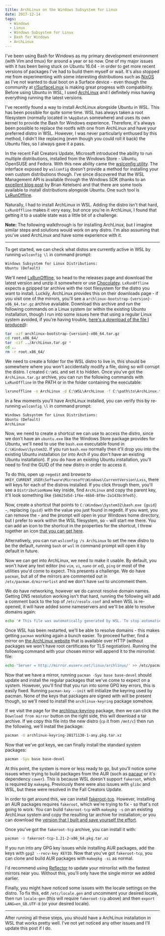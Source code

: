 ```yaml
---
title: ArchLinux on the Windows Subsystem for Linux
date: 2017-12-14
tags:
  - Windows
  - Linux
  - Windows Subsystem for Linux
  - Bash for Windows
  - ArchLinux
---
```


I've been using Bash for Windows as my primary development environment (with Vim and tmux) for around a year or so now. One of my major issues with it has been being stuck on Ubuntu 16.04 - in order to get more recent versions of packages I've had to build them myself or wait. It's also stopped me from experimenting with some interesting distributions such as [NixOS](https://nixos.org/) as I've not wanted to dual boot on a Surface device - even though the community at [r/SurfaceLinux](https://reddit.com/r/surfacelinux) is making great progress with compatibility. Before using Ubuntu in WSL, I used [ArchLinux](https://archlinux.org/) and I definitely miss having everything running the latest versions.

I've recently found a way to install ArchLinux alongside Ubuntu in WSL. This has been possible for quite some time. WSL has always taken a root filesystem (normally located in `%AppData%` somewhere) and uses its own kernel to provide the Bash for Windows experience. Therefore, it's always been possible to replace the rootfs with one from ArchLinux and have your preferred distro in WSL. However, I was never particularly enthused by this method, I didn't like replacing (even though you could roll it back) the Ubuntu files, so I always gave it a pass.

In the recent Fall Creators Update, Microsoft introduced the ability to run multiple distributions, installed from the Windows Store - Ubuntu, OpenSUSE and Fedora. With this new ability came the [wslconfig utility](https://docs.microsoft.com/en-us/windows/wsl/wsl-config). The interface exposed by `wslconfig` doesn't provide a method for installing your own custom distributions though. I've since discovered that the WSL Management API is available through the Windows SDK (thanks to an [excellent blog post](https://brianketelsen.com/getting-crazy-with-windows-subsystem-for-linux/) by Brian Ketelsen) and that there are some tools available to install distributions alongside Ubuntu. One such tool is [LxRunOffline](https://github.com/DDoSolitary/LxRunOffline).

Naturally, I had to install ArchLinux in WSL. Adding the distro isn't that hard, `LxRunOffline` makes it very easy, but once you're in ArchLinux, I found that getting it to a usable state was a little bit of a challenge.

**Note:** The following walkthrough is for installing ArchLinux, but I imagine similar steps and solutions would work on any distro. I'm also assuming that you've used ArchLinux and have some experience with it.

---

To get started, we can check what distos are currently active in WSL by running `wslconfig \l` in command prompt:

```bat
Windows Subsystem for Linux Distributions:
Ubuntu (Default)
```

We'll need [LxRunOffline](https://github.com/DDoSolitary/LxRunOffline), so head to the releases page and download the latest version and unzip it somewhere or use [Chocolatey](https://chocolatey.org/). `LxRunOffline` expects a gzipped tar archive with the root filesystem for the distro you want to install. Luckily, ArchLinux provides this on their downloads page - if you visit one of the mirrors, you'll see a `archlinux-bootstrap-{version}-x86_64.tar.gz` archive available. Download this archive and run the following commands on a Linux system (or within the existing Ubuntu installation, though I run into some issues here that using a regular Linux system avoided, if you're having trouble, [here's a download of the file I produced](https://www.dropbox.com/sh/w3x7ajxwxig3up1/AAAnhLUctzTeAhshV7TJlqcZa?dl=0)):

```bash
tar -xzf archlinux-bootstrap-{version}-x86_64.tar.gz
cd root.x86_64/
tar -czf ../ArchLinux.tar.gz *
cd ..
rm -r root.x86_64/
```

We need to create a folder for the WSL distro to live in, this should be somewhere where you won't accidentally modify a file, doing so will corrupt the distro. I created `C:\WSL` and set it to hidden. Once you've got the `ArchLinux.tar.gz` archive, you can run the following commands with `LxRunOffline` in the PATH or in the folder containing the executable:

```bat
lxrunoffline -n ArchLinux -d C:\WSL\ArchLinux -f C:\path\to\ArchLinux.tar.gz
```

In a few moments you'll have ArchLinux installed, you can verify this by re-running `wslconfig \l` in command prompt:

```bat
Windows Subsystem for Linux Distributions:
Ubuntu (Default)
ArchLinux
```

Now, we need to create a shortcut we can use to access the distro, since we don't have an `ubuntu.exe` like the Windows Store package provides for Ubuntu, we'll need to use the `bash.exe` executable found in `C:\Windows\System32`. If you run `bash.exe` normally then it'll drop you into the existing Ubuntu installation (or into Arch if you don't have an existing Ubuntu installation). If you do have an existing Ubuntu installation, you'll need to find the GUID of the new distro in order to access it.

To do this, open up `regedit` and browse to `HKEY_CURRENT_USER\Software\Microsoft\Windows\CurrentVersion\Lxss`, there will keys for each of the distros installed. If you click through them, you'll see a `DistributionName` key inside, find `ArchLinux` and copy the parent key, it'll look something like `{b8625d5d-1f6e-46b0-8f0e-2a143bc9fed5}`.

Now, create a shortcut that points to `C:\Windows\System32\bash.exe {guid} ~`, replacing `{guid}` with the value you just found in regedit. If you want, you can remove the `~` and the prompt will open in your Windows home directory, but I prefer to work within the WSL filesystem, so `~` will start me there. You can add an icon to the shortcut in the properties for the shortcut, I threw together an icon [that you can get here](https://www.dropbox.com/sh/w3x7ajxwxig3up1/AAAnhLUctzTeAhshV7TJlqcZa?dl=0).

Alternatively, you can run `wslconfig /s ArchLinux` to set the new distro to be the default, running `bash` or `wsl` in command prompt will open it by default in future.

Now we can get into ArchLinux, we need to make it usable. By default, you won't have any text editor (no `vim`, `vi`, `nano` or `ed`), `ping` or most of the utilities you'd come to expect. This presents a challenge. We do have `pacman`, but all of the mirrors are commented out in `/etc/pacman.d/mirrorlist` and we don't have `sed` to uncomment them.

We do have networking, however we do cannot resolve domain names. Getting DNS resolution working isn't that hard, running the following will add a comment back to the top of `/etc/resolv.conf` and when WSL is re-opened, it will have added some nameservers and we'll be able to resolve domains again:

```bash
echo '# This file was automatically generated by WSL. To stop automatic generation of this file, remove this line.' > /etc/resolv.conf
```

Once WSL has been restarted, we'll be able to resolve domains - this makes getting `pacman` working again a bunch easier. To proceed further, find a mirror on [the ArchLinux website](https://www.archlinux.org/mirrors/status/) that is available over HTTP (without packages we won't have root certificates for TLS negotiation). Running the following command with your chosen mirror will append it to the mirrorlist file:

```bash
echo 'Server = http://mirror.euserv.net/linux/archlinux/' >> /etc/pacman.d/mirrorlist
```

Now that we have a mirror, running `pacman -Syu base base-devel` should update and install the regular packages that we've come to expect on a system. However, you'll find that you run into some GPG key errors, this is easily fixed. Running `pacman-key --init` will initialize the keyring used by pacman. None of the keys that packages are signed with will be present though, so we'll need to install the `archlinux-keyring` package somehow.

If we visit the page for the [archlinux-keyring](https://www.archlinux.org/packages/core/any/archlinux-keyring/) package, then we can click the `Download from mirror` button on the right side, this will download a tar archive. If we copy this file into the new distro (`cp` it from `/mnt/c`) then run the following, we'll install the package:

```bash
pacman -U archlinux-keyring-20171130-1-any.pkg.tar.xz
```

Now that we've got keys, we can finally install the standard system packages:

```bash
pacman -Syu base base-devel
```

At this point, the system is more or less ready to go, but you'll notice some issues when trying to build packages from the AUR (such as [pacaur](https://aur.archlinux.org/packages/pacaur/) or it's dependency `cower`). This is because WSL doesn't support `fakeroot`, which is required by `makepkg`. Previously there were also issues with `glibc` and WSL, but these were resolved in the Fall Creators Update.

In order to get around this, we can install [fakeroot-tcp](https://aur.archlinux.org/packages/fakeroot-tcp/). However, installing an AUR packages requires `fakeroot`, which we're trying to fix - so that's not going to work. You can build `fakeroot-tcp` with `makepkg -s` on an existing ArchLinux system and copy the resulting tar archive for installation; or you can download the [version that I built and save yourself the effort](https://www.dropbox.com/sh/w3x7ajxwxig3up1/AAAnhLUctzTeAhshV7TJlqcZa?dl=0).

Once you've got the `fakeroot-tcp` archive, you can install it with:

```bash
pacman -U fakeroot-tcp-1.21-2-x86_64.pkg.tar.xz
```

If you run into any GPG key issues while installing AUR packages, add the keys with `gpg2 --recv-key KEYID`. Now that you've got `fakeroot-tcp`, you can clone and build AUR packages with `makepkg -si` as normal.

I'd recommend using [Reflector](https://wiki.archlinux.org/index.php/reflector) to update your mirrorlist with the fastest mirrors near you. Without this, you'll only have the single mirror we added earlier.

Finally, you might have noticed some issues with the locale settings on the distro. To fix this, edit `/etc/locale.gen` and uncomment your desired locale, then run `locale-gen` (this will require `fakeroot-tcp` above) and then `export LANG=en_GB.UTF-8` (or your desired locale).

---

After running all these steps, you should have a ArchLinux installation in WSL that works pretty well. I've not yet noticed any other issues and I'll update this post if I do.
